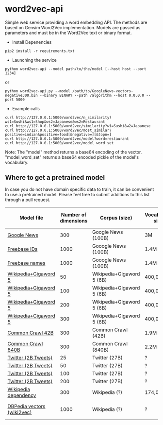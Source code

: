 word2vec-api
============

Simple web service providing a word embedding API. The methods are based on Gensim Word2Vec implementation. Models are passed as parameters and must be in the Word2Vec text or binary format.
* Install Depenencies   
```
pip2 install -r requirements.txt
```

* Launching the service
```
python word2vec-api --model path/to/the/model [--host host --port 1234]
```
or   
```
python word2vec-api.py --model /path/to/GoogleNews-vectors-negative300.bin --binary BINARY --path /algorithm --host 0.0.0.0 --port 5000
```



* Example calls
```
curl http://127.0.0.1:5000/word2vec/n_similarity?ws1=Sushi&ws1=Shop&ws2=Japanese&ws2=Restaurant
curl http://127.0.0.1:5000/word2vec/similarity?w1=Sushi&w2=Japanese
curl http://127.0.0.1:5000/word2vec/most_similar?positive=indian&positive=food[&negative=][&topn=]
curl http://127.0.0.1:5000/word2vec/model?word=restaurant
curl http://127.0.0.1:5000/word2vec/model_word_set
```

Note: The "model" method returns a base64 encoding of the vector. "model\_word\_set" returns a base64 encoded pickle of the model's vocabulary. 

## Where to get a pretrained model

In case you do not have domain specific data to train, it can be convenient to use a pretrained model. 
Please feel free to submit additions to this list through a pull request.
 
 
| Model file | Number of dimensions | Corpus (size)| Vocabulary size | Author | Architecture | Training Algorithm | Context window - size | Web page |
| --- | --- | --- | --- | --- | --- | --- | --- | --- |
| [Google News](https://drive.google.com/file/d/0B7XkCwpI5KDYNlNUTTlSS21pQmM/) | 300 |Google News (100B) | 3M | Google | word2vec | negative sampling | BoW - ~5| [link](http://code.google.com/p/word2vec/) |
| [Freebase IDs](https://docs.google.com/file/d/0B7XkCwpI5KDYaDBDQm1tZGNDRHc/edit?usp=sharing) | 1000 | Gooogle News (100B) | 1.4M | Google | word2vec, skip-gram | ? | BoW - ~10 | [link](http://code.google.com/p/word2vec/) |
| [Freebase names](https://docs.google.com/file/d/0B7XkCwpI5KDYeFdmcVltWkhtbmM/edit?usp=sharing) | 1000 | Gooogle News (100B) | 1.4M | Google | word2vec, skip-gram | ? | BoW - ~10 | [link](http://code.google.com/p/word2vec/) |
| [Wikipedia+Gigaword 5](http://nlp.stanford.edu/data/glove.6B.zip) | 50 | Wikipedia+Gigaword 5 (6B) | 400,000 | GloVe | GloVe | AdaGrad | 10+10 | [link](http://nlp.stanford.edu/projects/glove/) |
| [Wikipedia+Gigaword 5](http://nlp.stanford.edu/data/glove.6B.zip) | 100 | Wikipedia+Gigaword 5 (6B) | 400,000 | GloVe | GloVe | AdaGrad | 10+10 | [link](http://nlp.stanford.edu/projects/glove/) |
| [Wikipedia+Gigaword 5](http://nlp.stanford.edu/data/glove.6B.zip) | 200 | Wikipedia+Gigaword 5 (6B) | 400,000 | GloVe | GloVe | AdaGrad | 10+10 | [link](http://nlp.stanford.edu/projects/glove/) |
| [Wikipedia+Gigaword 5](http://nlp.stanford.edu/data/glove.6B.zip) | 300 | Wikipedia+Gigaword 5 (6B) | 400,000 | GloVe | GloVe | AdaGrad | 10+10 | [link](http://nlp.stanford.edu/projects/glove/) |
| [Common Crawl 42B](http://nlp.stanford.edu/data/glove.42B.300d.zip) | 300 | Common Crawl (42B) | 1.9M | GloVe | GloVe | GloVe | AdaGrad | [link](http://nlp.stanford.edu/projects/glove/) |
| [Common Crawl 840B](http://nlp.stanford.edu/data/glove.840B.300d.zip) | 300 | Common Crawl (840B) | 2.2M | GloVe | GloVe | GloVe | AdaGrad | [link](http://nlp.stanford.edu/projects/glove/) |
| [Twitter (2B Tweets)](http://www-nlp.stanford.edu/data/glove.twitter.27B.zip) | 25 | Twitter (27B) | ? | GloVe | GloVe | GloVe | AdaGrad | [link](http://nlp.stanford.edu/projects/glove/) |
| [Twitter (2B Tweets)](http://www-nlp.stanford.edu/data/glove.twitter.27B.zip) | 50 | Twitter (27B) | ? | GloVe | GloVe | GloVe | AdaGrad | [link](http://nlp.stanford.edu/projects/glove/) |
| [Twitter (2B Tweets)](http://www-nlp.stanford.edu/data/glove.twitter.27B.zip) | 100 | Twitter (27B) | ? | GloVe | GloVe | GloVe | AdaGrad | [link](http://nlp.stanford.edu/projects/glove/) |
| [Twitter (2B Tweets)](http://www-nlp.stanford.edu/data/glove.twitter.27B.zip) | 200 | Twitter (27B) | ? | GloVe | GloVe | GloVe | AdaGrad | [link](http://nlp.stanford.edu/projects/glove/) |
| [Wikipedia dependency](http://u.cs.biu.ac.il/~yogo/data/syntemb/deps.words.bz2) | 300 | Wikipedia (?) | 174,015 | Levy \& Goldberg | word2vec modified | word2vec | syntactic dependencies | [link](https://levyomer.wordpress.com/2014/04/25/dependency-based-word-embeddings/) |
| [DBPedia vectors (wiki2vec)](https://github.com/idio/wiki2vec/raw/master/torrents/enwiki-gensim-word2vec-1000-nostem-10cbow.torrent) | 1000 | Wikipedia (?) | ? | Idio | word2vec | word2vec, skip-gram | BoW, 10 | [link](https://github.com/idio/wiki2vec#prebuilt-models) |
